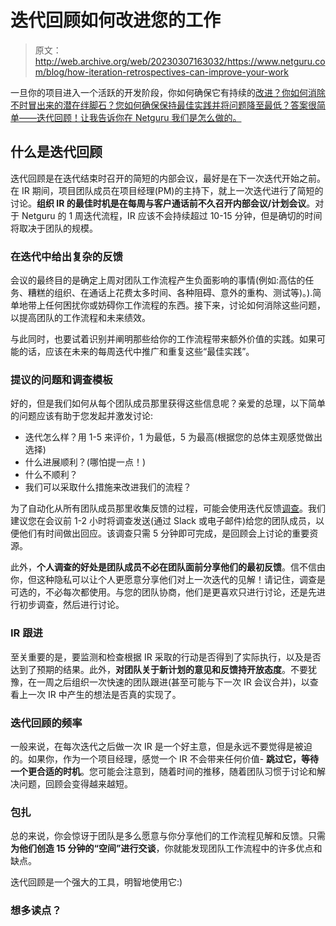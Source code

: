 # 迭代回顾如何改进您的工作

> 原文：<http://web.archive.org/web/20230307163032/https://www.netguru.com/blog/how-iteration-retrospectives-can-improve-your-work>

 一旦你的项目进入一个活跃的开发阶段，你如何确保它有持续的[改进？你如何消除不时冒出来的潜在绊脚石？您如何确保保持最佳实践并将问题降至最低？答案很简单——迭代回顾！让我告诉你在 Netguru 我们是怎么做的。](http://web.archive.org/web/20221007083434/https://pm-guide.netguru.com/)

## 什么是迭代回顾

迭代回顾是在迭代结束时召开的简短的内部会议，最好是在下一次迭代开始之前。在 IR 期间，项目团队成员在项目经理(PM)的主持下，就上一次迭代进行了简短的讨论。**组织 IR 的最佳时机是在每周与客户通话前不久召开内部会议/计划会议**。对于 Netguru 的 1 周迭代流程，IR 应该不会持续超过 10-15 分钟，但是确切的时间将取决于团队的规模。

### 在迭代中给出复杂的反馈

会议的最终目的是确定上周对团队工作流程产生负面影响的事情(例如:高估的任务、糟糕的组织、在通话上花费太多时间、各种阻碍、意外的重构、测试等)。).简单地带上任何困扰你或妨碍你工作流程的东西。接下来，讨论如何消除这些问题，以提高团队的工作流程和未来绩效。

与此同时，也要试着识别并阐明那些给你的工作流程带来额外价值的实践。如果可能的话，应该在未来的每周迭代中推广和重复这些“最佳实践”。

### 提议的问题和调查模板

好的，但是我们如何从每个团队成员那里获得这些信息呢？亲爱的总理，以下简单的问题应该有助于您发起并激发讨论:

*   迭代怎么样？用 1-5 来评价，1 为最低，5 为最高(根据您的总体主观感觉做出选择)
*   什么进展顺利？(哪怕提一点！)
*   什么不顺利？
*   我们可以采取什么措施来改进我们的流程？

为了自动化从所有团队成员那里收集反馈的过程，可能会使用迭代反馈[调查](http://web.archive.org/web/20221007083434/https://www.jotform.com/form-templates/category/survey)。我们建议您在会议前 1-2 小时将调查发送(通过 Slack 或电子邮件)给您的团队成员，以便他们有时间做出回应。该调查只需 5 分钟即可完成，是回顾会上讨论的重要资源。

此外，**个人调查的好处是团队成员不必在团队面前分享他们的最初反馈**。信不信由你，但这种隐私可以让个人更愿意分享他们对上一次迭代的见解！请记住，调查是可选的，不必每次都使用。与您的团队协商，他们是更喜欢只进行讨论，还是先进行初步调查，然后进行讨论。

### IR 跟进

至关重要的是，要监测和检查根据 IR 采取的行动是否得到了实际执行，以及是否达到了预期的结果。此外，**对团队关于新计划的意见和反馈持开放态度**。不要犹豫，在一周之后组织一次快速的团队跟进(甚至可能与下一次 IR 会议合并)，以查看上一次 IR 中产生的想法是否真的实现了。

### 迭代回顾的频率

一般来说，在每次迭代之后做一次 IR 是一个好主意，但是永远不要觉得是被迫的。如果你，作为一个项目经理，感觉一个 IR 不会带来任何价值- **跳过它，等待一个更合适的时机**。您可能会注意到，随着时间的推移，随着团队习惯于讨论和解决问题，回顾会变得越来越短。

### 包扎

总的来说，你会惊讶于团队是多么愿意与你分享他们的工作流程见解和反馈。只需**为他们创造 15 分钟的“空间”进行交谈**，你就能发现团队工作流程中的许多优点和缺点。

迭代回顾是一个强大的工具，明智地使用它:)

### 想多读点？